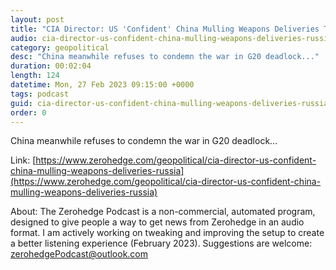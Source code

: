 ```yaml
---
layout: post
title: "CIA Director: US 'Confident' China Mulling Weapons Deliveries To Russia"
audio: cia-director-us-confident-china-mulling-weapons-deliveries-russia-0
category: geopolitical
desc: "China meanwhile refuses to condemn the war in G20 deadlock..."
duration: 00:02:04
length: 124
datetime: Mon, 27 Feb 2023 09:15:00 +0000
tags: podcast
guid: cia-director-us-confident-china-mulling-weapons-deliveries-russia-0
order: 0
---
```

China meanwhile refuses to condemn the war in G20 deadlock...

Link: [https://www.zerohedge.com/geopolitical/cia-director-us-confident-china-mulling-weapons-deliveries-russia](https://www.zerohedge.com/geopolitical/cia-director-us-confident-china-mulling-weapons-deliveries-russia)

About: The Zerohedge Podcast is a non-commercial, automated program, designed to give people a way to get news from Zerohedge in an audio format.  I am actively working on tweaking and improving the setup to create a better listening experience (February 2023).  Suggestions are welcome: [zerohedgePodcast@outlook.com](mailto:zerohedgePodcast@outlook.com)